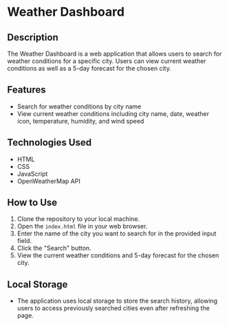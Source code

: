 # Weather Dashboard

## Description
The Weather Dashboard is a web application that allows users to search for weather conditions for a specific city. Users can view current weather conditions as well as a 5-day forecast for the chosen city. 

## Features
- Search for weather conditions by city name
- View current weather conditions including city name, date, weather icon, temperature, humidity, and wind speed


## Technologies Used
- HTML
- CSS
- JavaScript
- OpenWeatherMap API

## How to Use
1. Clone the repository to your local machine.
2. Open the `index.html` file in your web browser.
3. Enter the name of the city you want to search for in the provided input field.
4. Click the "Search" button.
5. View the current weather conditions and 5-day forecast for the chosen city.


## Local Storage
- The application uses local storage to store the search history, allowing users to access previously searched cities even after refreshing the page.

